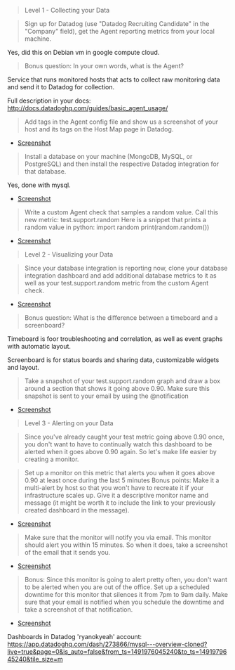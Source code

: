 > Level 1 - Collecting your Data

> Sign up for Datadog (use "Datadog Recruiting Candidate" in the "Company" field), get the Agent reporting metrics from your local machine.

Yes, did this on Debian vm in google compute cloud.

> Bonus question: In your own words, what is the Agent?

Service that runs monitored hosts that acts to collect raw monitoring data and send it to Datadog for collection.

Full description in your docs: http://docs.datadoghq.com/guides/basic_agent_usage/

> Add tags in the Agent config file and show us a screenshot of your host and its tags on the Host Map page in Datadog.

* [Screenshot](http://i.imgur.com/2dNqfNi.jpg)

> Install a database on your machine (MongoDB, MySQL, or PostgreSQL) and then install the respective Datadog integration for that database.

Yes, done with mysql.

* [Screenshot](http://i.imgur.com/JBF6XGG.jpg)

> Write a custom Agent check that samples a random value. Call this new metric: test.support.random
> Here is a snippet that prints a random value in python:
> import random
> print(random.random())

* [Screenshot](http://i.imgur.com/xNnbFS3.jpg)


>Level 2 - Visualizing your Data

>Since your database integration is reporting now, clone your database integration dashboard and add additional database metrics to it as well as your test.support.random metric from the custom Agent check.

* [Screenshot](http://i.imgur.com/Boy6MZW.jpg)


>Bonus question: What is the difference between a timeboard and a screenboard?

Timeboard is foor troubleshooting and correlation, as well as event graphs with automatic layout.

Screenboard is for status boards and sharing data, customizable widgets and layout.

>Take a snapshot of your test.support.random graph and draw a box around a section that shows it going above 0.90. Make sure this snapshot is sent to your email by using the @notification

* [Screenshot](http://i.imgur.com/My3ycty.jpg)

>Level 3 - Alerting on your Data

> Since you've already caught your test metric going above 0.90 once, you don't want to have to continually watch this dashboard to be alerted when it goes above 0.90 again. So let's make life easier by creating a monitor.

> Set up a monitor on this metric that alerts you when it goes above 0.90 at least once during the last 5 minutes
>Bonus points: Make it a multi-alert by host so that you won't have to recreate it if your infrastructure scales up.
> Give it a descriptive monitor name and message (it might be worth it to include the link to your previously created dashboard in the message).

* [Screenshot](http://i.imgur.com/xJfXILu.jpg)

> Make sure that the monitor will notify you via email.
> This monitor should alert you within 15 minutes. So when it does, take a screenshot of the email that it sends you.

* [Screenshot](https://i.imgur.com/LJP0RBW.png)

> Bonus: Since this monitor is going to alert pretty often, you don't want to be alerted when you are out of the office. Set up a scheduled downtime for this monitor that silences it from 7pm to 9am daily. Make sure that your email is notified when you schedule the downtime and take a screenshot of that notification.

* [Screenshot](http://i.imgur.com/1qLQglV.jpg)


Dashboards in Datadog 'ryanokyeah' account:
https://app.datadoghq.com/dash/273866/mysql---overview-cloned?live=true&page=0&is_auto=false&from_ts=1491976045240&to_ts=1491979645240&tile_size=m
